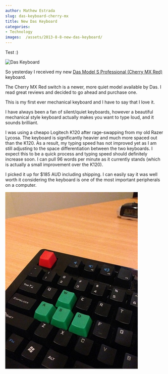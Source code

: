 ```yaml
---
author: Mathew Estrada
slug: das-keyboard-cherry-mx
title: New Das Keyboard
categories:
- Technology
images:  /assets/2013-8-8-new-das-keyboard/
---
```


Test :)



![Das Keyboard]({{page.images}}dask.png)

So yesterday I received my new [Das Model S Professional (Cherry MX Red)](http://store.daskeyboard.com/Professional-Model-S-Quiet/dp/B00COQTY7S) keyboard.

The Cherry MX Red switch is a newer, more quiet model available by Das. I read great reviews and decided to go ahead and purchase one. 

This is my first ever mechanical keyboard and I have to say that I love it.

I have always been a fan of silent/quiet keyboards, however a beautiful mechanical style keyboard actually makes you want to type loud, and it sounds brilliant.

I was using a cheapo Logitech K120 after rage-swapping from my old Razer Lycosa. The keyboard is significantly heavier and much more spaced out than the K120. As a result, my typing speed has not improved yet as I am still adjusting to the space differentiation between the two keyboards. I expect this to be a quick process and typing speed should definitely increase soon. I can pull 96 words per minute as it currently stands (which is actually a small improvement over the K120).

I picked it up for $185 AUD including shipping. I can easily say it was well worth it considering the keyboard is one of the most important peripherals on a computer.



![Das Keyboard WSAD](/assets/2013-8-8-new-das-keyboard/dasgreenkeys.jpg)